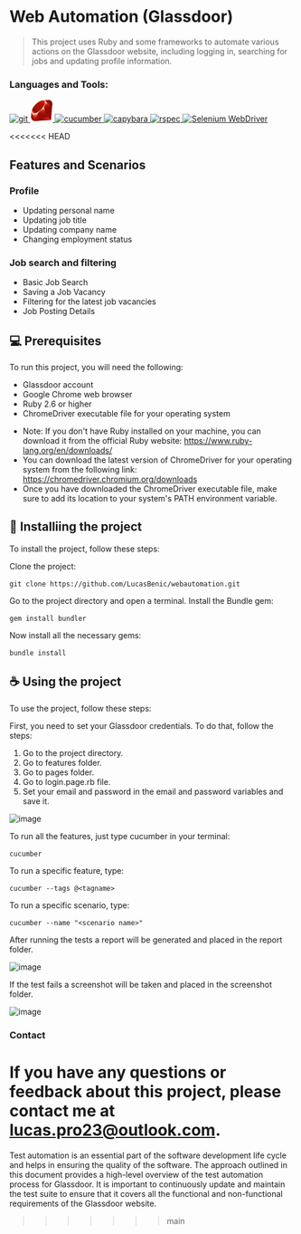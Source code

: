 # Web Automation (Glassdoor)



> This project uses Ruby and some frameworks to automate various actions on the Glassdoor website, including logging in, searching for jobs and updating profile information.

<h3 align="left">Languages and Tools:</h3>

<p align="left">
  <a href="https://git-scm.com/" target="_blank" rel="noreferrer" title="Git">
    <img src="https://www.vectorlogo.zone/logos/git-scm/git-scm-icon.svg" alt="git" width="40" height="40"/>
  </a>
  <a href="https://www.ruby-lang.org/en/" target="_blank" rel="noreferrer" title="Ruby">
    <img src="https://raw.githubusercontent.com/devicons/devicon/master/icons/ruby/ruby-original.svg" alt="ruby" width="40" height="40"/>
  </a>
  <a href="https://cucumber.io/" target="_blank" rel="noreferrer" title="Cucumber">
    <img src="https://cdn.worldvectorlogo.com/logos/cucumber.svg" alt="cucumber" width="40" height="40"/>
  </a>
  <a href="https://teamcapybara.github.io/capybara/" target="_blank" rel="noreferrer" title="Capybara">
    <img src="https://img.stackshare.io/service/2595/capybara.png" alt="capybara" width="40" height="40"/>
  </a>
  <a href="https://rspec.info/" target="_blank" rel="noreferrer" title="RSpec">
    <img src="https://rspec.info/images/logo_ogp.png" alt="rspec" width="40" height="40"/>
  </a>
  <a href="https://www.selenium.dev/documentation/en/webdriver/" target="_blank" rel="noreferrer" title="Selenium WebDriver">
    <img src="https://static-00.iconduck.com/assets.00/selenium-icon-512x496-obrnvg2v.png" alt="Selenium WebDriver" width="40" height="40"/>
</a>
</p>


<<<<<<< HEAD
## Features and Scenarios


### Profile
 - Updating personal name
 - Updating job title
 - Updating company name
 - Changing employment status

### Job search and filtering
- Basic Job Search
- Saving a Job Vacancy
- Filtering for the latest job vacancies
- Job Posting Details

## 💻 Prerequisites

To run this project, you will need the following:

* Glassdoor account
* Google Chrome web browser
* Ruby 2.6 or higher
* ChromeDriver executable file for your operating system

- Note: If you don't have Ruby installed on your machine, you can download it from the official Ruby website: https://www.ruby-lang.org/en/downloads/
- You can download the latest version of ChromeDriver for your operating system from the following link: https://chromedriver.chromium.org/downloads
- Once you have downloaded the ChromeDriver executable file, make sure to add its location to your system's PATH environment variable.

## 🚀 Installiing the project

To install the project, follow these steps:

Clone the project:
```
git clone https://github.com/LucasBenic/webautomation.git
```
Go to the project directory and open a terminal.
Install the Bundle gem:
```
gem install bundler
```
Now install all the necessary gems:
```
bundle install
```


## ☕ Using the project

To use the project, follow these steps:

First, you need to set your Glassdoor credentials. To do that, follow the steps:

1. Go to the project directory.
2. Go to features folder.
3. Go to pages folder.
4. Go to login.page.rb file.
5. Set your email and password in the email and password variables and save it.

![image](https://user-images.githubusercontent.com/128319082/235361005-24a76e42-9535-4350-ab05-1f5977cc1d0e.png)


To run all the features, just type cucumber in your terminal:
```
cucumber
```
To run a specific feature, type:
```
cucumber --tags @<tagname>
```
To run a specific scenario, type:
```
cucumber --name "<scenario name>"
```
After running the tests a report will be generated and placed in the report folder.

![image](https://user-images.githubusercontent.com/128319082/235360668-8b1559eb-cc58-496c-8f5d-e0dd0c915b64.png)


If the test fails a screenshot will be taken and placed in the screenshot folder.

![image](https://user-images.githubusercontent.com/128319082/235360640-202da796-0957-4076-99fe-50a90c099848.png)




### Contact

If you have any questions or feedback about this project, please contact me at lucas.pro23@outlook.com.
=======
Test automation is an essential part of the software development life cycle and helps in ensuring the quality of the software. The approach outlined in this document provides a high-level overview of the test automation process for Glassdoor. It is important to continuously update and maintain the test suite to ensure that it covers all the functional and non-functional requirements of the Glassdoor website.

>>>>>>> main

